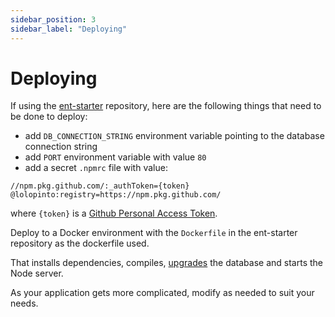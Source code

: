 ```yaml
---
sidebar_position: 3
sidebar_label: "Deploying"
---
```


# Deploying
If using the [ent-starter](https://github.com/lolopinto/ent-starter) repository, here are the following things that need to be done to deploy:

* add `DB_CONNECTION_STRING` environment variable pointing to the database connection string
* add `PORT` environment variable with value `80` 
* add a secret `.npmrc` file with value:

```
//npm.pkg.github.com/:_authToken={token}
@lolopinto:registry=https://npm.pkg.github.com/
```

where `{token}` is a [Github Personal Access Token](https://docs.github.com/en/github/authenticating-to-github/keeping-your-account-and-data-secure/creating-a-personal-access-token).

Deploy to a Docker environment with the `Dockerfile` in the ent-starter repository as the dockerfile used.

That installs dependencies, compiles, [upgrades](/docs/advanced-topics/cli#upgrade) the database and starts the Node server.

As your application gets more complicated, modify as needed to suit your needs.